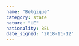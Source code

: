 ```yaml
---
name: "Belgique"
category: state
nature: "UE"
nationality: BEL
date_signed: '2018-11-12'
---
```

    